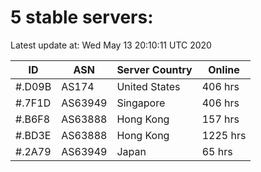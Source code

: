 # 5 stable servers:

Latest update at: Wed May 13 20:10:11 UTC 2020

| ID | ASN | Server Country | Online |
| -- | --- | -------------- | ------ |
| #.D09B | AS174 | United States | 406 hrs |
| #.7F1D | AS63949 | Singapore | 406 hrs |
| #.B6F8 | AS63888 | Hong Kong | 157 hrs |
| #.BD3E | AS63888 | Hong Kong | 1225 hrs |
| #.2A79 | AS63949 | Japan | 65 hrs |


